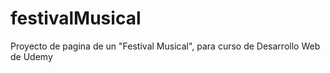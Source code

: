 # festivalMusical
Proyecto de pagina de un "Festival Musical", para curso de Desarrollo Web de Udemy
